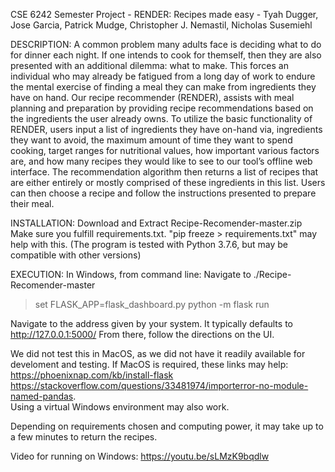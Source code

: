 CSE 6242 Semester Project - RENDER: Recipes made easy - Tyah Dugger, Jose Garcia, Patrick Mudge, Christopher J. Nemastil, Nicholas Susemiehl 

DESCRIPTION:
A common problem many adults face is deciding what to do for dinner each night. If one intends to cook for themself, then they are also presented with an additional dilemma: what to make. This forces an individual who may already be fatigued from a long day of work to endure the mental exercise of finding a meal they can make from ingredients they have on hand. Our recipe recommender (RENDER), assists with meal planning and preparation by providing recipe recommendations based on the ingredients the user already owns. To utilize the basic functionality of RENDER, users input a list of ingredients they have on-hand via, ingredients they want to avoid, the maximum amount of time they want to spend cooking, target ranges for nutritional values, how important various factors are, and how many recipes they would like to see to our tool’s offline web interface. The recommendation algorithm then returns a list of recipes that are either entirely or mostly comprised of these ingredients in this list. Users can then choose a recipe and follow the instructions presented to prepare their meal. 

INSTALLATION:
Download and Extract Recipe-Recomender-master.zip
Make sure you fulfill requirements.txt.  "pip freeze > requirements.txt" may help with this.
(The program is tested with Python 3.7.6, but may be compatible with other versions)

EXECUTION:
In Windows, from command line:
Navigate to ./Recipe-Recomender-master
>set FLASK_APP=flask_dashboard.py
>python -m flask run

Navigate to the address given by your system.  It typically defaults to http://127.0.0.1:5000/
From there, follow the directions on the UI.

We did not test this in MacOS, as we did not have it readily available for develoment and testing.  If MacOS is required, these links may help: https://phoenixnap.com/kb/install-flask https://stackoverflow.com/questions/33481974/importerror-no-module-named-pandas.  
Using a virtual Windows environment may also work.

Depending on requirements chosen and computing power, it may take up to a few minutes to return the recipes.

Video for running on Windows: https://youtu.be/sLMzK9bqdlw
